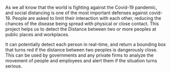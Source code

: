 As we all know that the world is fighting against the Covid-19 pandemic, and social distancing is one of the most important defenses against covid-19. People are asked to limit their interaction with each other, reducing the chances of the disease being spread with physical or close contact. This project helps us to detect the Distance between two or more peoples at public places and workplaces.

It can potentially detect each person in real-time, and return a bounding box that turns red if the distance between two peoples is dangerously close. This can be used by governments and any private firms to analyze the movement of people and employees and alert them if the situation turns serious.
